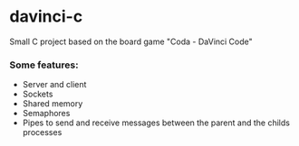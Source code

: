 davinci-c
=========

Small C project based on the board game "Coda - DaVinci Code"

### Some features:
- Server and client
- Sockets
- Shared memory
- Semaphores
- Pipes to send and receive messages between the parent and the childs processes

